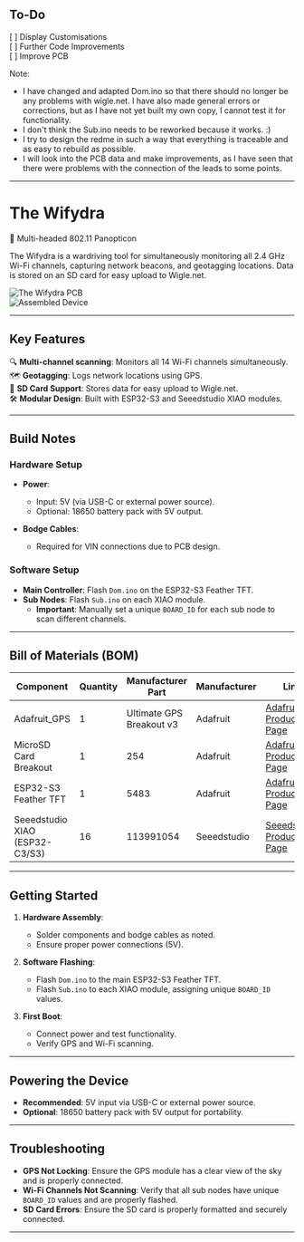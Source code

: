 ## **To-Do**

[ ] Display Customisations         
[ ] Further Code Improvements                         
[ ] Improve PCB                    

Note:
- I have changed and adapted Dom.ino so that there should no longer be any problems with wigle.net. I have also made general errors or corrections, but as I have not yet built my own copy, I cannot test it for functionality.
- I don't think the Sub.ino needs to be reworked because it works. :)
- I try to design the redme in such a way that everything is traceable and as easy to rebuild as possible.
- I will look into the PCB data and make improvements, as I have seen that there were problems with the connection of the leads to some points.


---

# **The Wifydra**  
📡 Multi-headed 802.11 Panopticon  

The Wifydra is a wardriving tool for simultaneously monitoring all 2.4 GHz Wi-Fi channels, capturing network beacons, and geotagging locations. Data is stored on an SD card for easy upload to Wigle.net.

![The Wifydra PCB](https://github.com/lozaning/The_Wifydra/assets/13127833/40c7db88-5f30-40e3-a340-c568a6b9d1a1)  
![Assembled Device](https://github.com/lozaning/The_Wifydra/assets/13127833/05d1311d-2f22-4797-af1c-c54453f760cb)

---

## **Key Features**  
🔍 **Multi-channel scanning**: Monitors all 14 Wi-Fi channels simultaneously.  
🗺️ **Geotagging**: Logs network locations using GPS.  
📁 **SD Card Support**: Stores data for easy upload to Wigle.net.  
🛠️ **Modular Design**: Built with ESP32-S3 and Seeedstudio XIAO modules.  

---

## **Build Notes**  

### **Hardware Setup**  
- **Power**:  
  - Input: 5V (via USB-C or external power source).  
  - Optional: 18650 battery pack with 5V output.  

- **Bodge Cables**:  
  - Required for VIN connections due to PCB design.  

### **Software Setup**  
- **Main Controller**: Flash `Dom.ino` on the ESP32-S3 Feather TFT.  
- **Sub Nodes**: Flash `Sub.ino` on each XIAO module.  
  - **Important**: Manually set a unique `BOARD_ID` for each sub node to scan different channels.  

---

## **Bill of Materials (BOM)**  

| Component                     | Quantity | Manufacturer Part          | Manufacturer       | Link                                                                                   |  
|-------------------------------|----------|----------------------------|--------------------|---------------------------------------------------------------------------------------|  
| Adafruit_GPS                  | 1        | Ultimate GPS Breakout v3    | Adafruit          | [Adafruit Product Page](https://www.adafruit.com/product/746)                        |  
| MicroSD Card Breakout          | 1        | 254                        | Adafruit          | [Adafruit Product Page](https://www.adafruit.com/product/254)                        |  
| ESP32-S3 Feather TFT          | 1        | 5483                       | Adafruit          | [Adafruit Product Page](https://www.adafruit.com/product/5483)                        |  
| Seeedstudio XIAO (ESP32-C3/S3)| 16       | 113991054                   | Seeedstudio       | [Seeedstudio Product Page](https://www.seeedstudio.com/product/113991054.html)       |  

---

## **Getting Started**  

1. **Hardware Assembly**:  
   - Solder components and bodge cables as noted.  
   - Ensure proper power connections (5V).  

2. **Software Flashing**:  
   - Flash `Dom.ino` to the main ESP32-S3 Feather TFT.  
   - Flash `Sub.ino` to each XIAO module, assigning unique `BOARD_ID` values.  

3. **First Boot**:  
   - Connect power and test functionality.  
   - Verify GPS and Wi-Fi scanning.  

---

## **Powering the Device**  

- **Recommended**: 5V input via USB-C or external power source.  
- **Optional**: 18650 battery pack with 5V output for portability.  

---

## **Troubleshooting**  

- **GPS Not Locking**: Ensure the GPS module has a clear view of the sky and is properly connected.  
- **Wi-Fi Channels Not Scanning**: Verify that all sub nodes have unique `BOARD_ID` values and are properly flashed.  
- **SD Card Errors**: Ensure the SD card is properly formatted and securely connected.  

---
